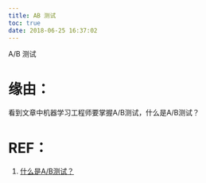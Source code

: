 ```yaml
---
title: AB 测试
toc: true
date: 2018-06-25 16:37:02
---
```

A/B 测试






# 缘由：
看到文章中机器学习工程师要掌握A/B测试，什么是A/B测试？




# REF：
1. [什么是A/B测试？](https://www.zhihu.com/question/20045543)

